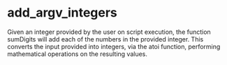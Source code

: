 # add_argv_integers

Given an integer provided by the user on script execution, the function sumDigits will add each of the numbers in the provided integer. 
This converts the input provided into integers, via the atoi function, performing mathematical operations on the resulting values.
